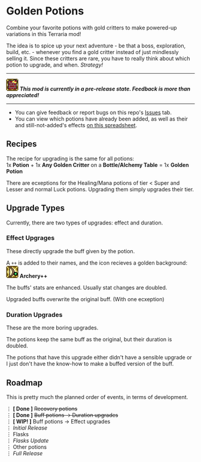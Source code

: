 # Golden Potions
 Combine your favorite potions with gold critters to make powered-up variations in this Terraria mod!
 
 The idea is to spice up your next adventure - be that a boss, exploration, build, etc. - whenever you find a gold critter instead of just mindlessly selling it.
 Since these critters are rare, you have to really think about which potion to upgrade, and when. _Strategy!_
 
---
![](/Buffs/GoldenBuilder.png)
***This mod is currently in a pre-release state. Feedback is more than appreciated!***

---
- You can give feedback or report bugs on this repo's [Issues] tab.
- You can view which potions have already been added, as well as their and still-not-added's effects [on this spreadsheet].

## Recipes
The recipe for upgrading is the same for all potions: \
1x **Potion** + 1x **Any Golden Critter** on a **Bottle/Alchemy Table** = 1x **Golden Potion**

There are ecxeptions for the Healing/Mana potions of tier < Super and Lesser and normal Luck potions.
Upgrading them simply upgrades their tier.

## Upgrade Types
Currently, there are two types of upgrades: effect and duration.

### Effect Upgrages
These directly upgrade the buff given by the potion.

A `++` is added to their names, and the icon recieves a golden background: \
![](/Buffs/GoldenArchery.png) **Archery++**

The buffs' stats are enhanced. Usually stat changes are doubled.

Upgraded buffs overwrite the original buff. (With one ecxeption)

### Duration Upgrades
These are the more boring upgrades.

The potions keep the same buff as the original, but their duration is doubled.

The potions that have this upgrade either didn't have a sensible upgrade or I just don't have the know-how to make a buffed version of the buff.

## Roadmap
This is pretty much the planned order of events, in terms of development.

⋮ **[ Done ]** ~~Recovery potions~~ \
⋮ **[ Done ]** ~~Buff potions → Duration upgrades~~\
⋮ **[ WIP! ]** Buff potions → Effect upgrades \
⋮ _Initial Release_ \
⋮ Flasks \
⋮ _Flasks Update_ \
⋮ Other potions \
⋮ _Full Release_

<!-- References -->
[Issues]: https://github.com/ThEnderYoshi/GoldenPotions/issues
[on this spreadsheet]: https://docs.google.com/spreadsheets/d/13Rf7amRmZ5BQ9ff4huThX_5zWy-YvyDq9t4nt_nuqg8/edit?usp=sharing
